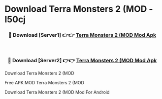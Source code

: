 # Download Terra Monsters 2 (MOD - l50cj



<div align="center">
<h3>🔴 Download [Server1] 👉👉 <a href="https://momento.my/?title=Terra_Monsters_2_(MOD">Terra Monsters 2 (MOD Mod Apk</a></h3><br>

<h3>🔴 Download [Server2] 👉👉 <a href="https://momento.my/?title=Terra_Monsters_2_(MOD">Terra Monsters 2 (MOD Mod Apk</a></h3>
</div>



Download Terra Monsters 2 (MOD 

Free APK MOD Terra Monsters 2 (MOD 

Download Terra Monsters 2 (MOD Mod For Android
